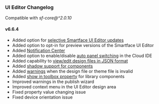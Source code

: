 ### UI Editor Changelog

Compatible with *sf-core@^2.0.10*

#### v6.6.4

- Added option for [selective Smartface UI Editor updates](https://developer.smartface.io/v1.1/docs/updating-ui-editor)
- Added option to opt-in for preview versions of the Smartface UI Editor
- Added [Notification Center](https://developer.smartface.io/v1.1/docs/notification-center)
- Added option to enable/disable [auto panel switching](https://developer.smartface.io/v1.1/docs/auto-panel-switching) in the Cloud IDE
- Added capability to [view/edit design files in JSON format](https://developer.smartface.io/v1.1/docs/resolving-design-file-conflicts)
- Added [shadow support for components](https://developer.smartface.io/v1.1/docs/shadow-support-for-components)
- Added [warnings](https://developer.smartface.io/v1.1/docs/problems-panel) when the design file or theme file is invalid
- Added [show in toolbox property](https://developer.smartface.io/v1.1/docs/show-in-toolbox) for library components
- Improved warnings in the publish wizard
- Improved context menu in the UI Editor design area
- Fixed property value changing issue
- Fixed device orientation issue
